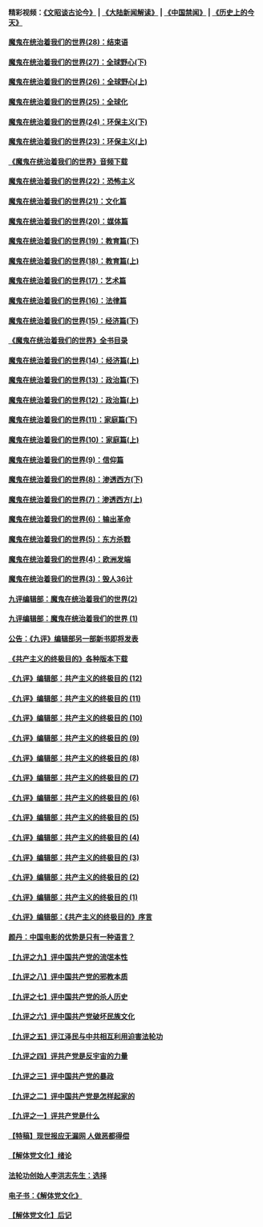 #### 精彩视频：[《文昭谈古论今》](https://github.com/gfw-breaker/wenzhao/blob/master/README.md?t=12290931) | [《大陆新闻解读》](https://github.com/gfw-breaker/ntdtv-comedy/blob/master/README.md?t=12290931) | [《中国禁闻》](https://github.com/gfw-breaker/ntdtv-news/blob/master/README.md?t=12290931) | [《历史上的今天》](https://github.com/gfw-breaker/today-in-history/blob/master/README.md?t=12290931) 

#### [魔鬼在统治着我们的世界(28)：结束语](../pages/nsc422/n10936246.md?t=12290931) 

#### [魔鬼在统治着我们的世界(27)：全球野心(下)](../pages/nsc422/n10928319.md?t=12290931) 

#### [魔鬼在统治着我们的世界(26)：全球野心(上)](../pages/nsc422/n10900318.md?t=12290931) 

#### [魔鬼在统治着我们的世界(25)：全球化](../pages/nsc422/n10788205.md?t=12290931) 

#### [魔鬼在统治着我们的世界(24)：环保主义(下)](../pages/nsc422/n10695307.md?t=12290931) 

#### [魔鬼在统治着我们的世界(23)：环保主义(上)](../pages/nsc422/n10688613.md?t=12290931) 

#### [《魔鬼在统治着我们的世界》音频下载](../pages/nsc422/n10635553.md?t=12290931) 

#### [魔鬼在统治着我们的世界(22)：恐怖主义](../pages/nsc422/n10614727.md?t=12290931) 

#### [魔鬼在统治着我们的世界(21)：文化篇](../pages/nsc422/n10597706.md?t=12290931) 

#### [魔鬼在统治着我们的世界(20)：媒体篇](../pages/nsc422/n10586579.md?t=12290931) 

#### [魔鬼在统治着我们的世界(19)：教育篇(下)](../pages/nsc422/n10564808.md?t=12290931) 

#### [魔鬼在统治着我们的世界(18)：教育篇(上)](../pages/nsc422/n10526970.md?t=12290931) 

#### [魔鬼在统治着我们的世界(17)：艺术篇](../pages/nsc422/n10499093.md?t=12290931) 

#### [魔鬼在统治着我们的世界(16)：法律篇](../pages/nsc422/n10485969.md?t=12290931) 

#### [魔鬼在统治着我们的世界(15)：经济篇(下)](../pages/nsc422/n10469975.md?t=12290931) 

#### [《魔鬼在统治着我们的世界》全书目录](../pages/nsc422/n10464261.md?t=12290931) 

#### [魔鬼在统治着我们的世界(14)：经济篇(上)](../pages/nsc422/n10457370.md?t=12290931) 

#### [魔鬼在统治着我们的世界(13)：政治篇(下)](../pages/nsc422/n10448270.md?t=12290931) 

#### [魔鬼在统治着我们的世界(12)：政治篇(上)](../pages/nsc422/n10444576.md?t=12290931) 

#### [魔鬼在统治着我们的世界(11)：家庭篇(下)](../pages/nsc422/n10440961.md?t=12290931) 

#### [魔鬼在统治着我们的世界(10)：家庭篇(上)](../pages/nsc422/n10435448.md?t=12290931) 

#### [魔鬼在统治着我们的世界(9)：信仰篇](../pages/nsc422/n10432159.md?t=12290931) 

#### [魔鬼在统治着我们的世界(8)：渗透西方(下)](../pages/nsc422/n10429603.md?t=12290931) 

#### [魔鬼在统治着我们的世界(7)：渗透西方(上)](../pages/nsc422/n10426013.md?t=12290931) 

#### [魔鬼在统治着我们的世界(6)：输出革命](../pages/nsc422/n10421536.md?t=12290931) 

#### [魔鬼在统治着我们的世界(5)：东方杀戮](../pages/nsc422/n10417707.md?t=12290931) 

#### [魔鬼在统治着我们的世界(4)：欧洲发端](../pages/nsc422/n10414890.md?t=12290931) 

#### [魔鬼在统治着我们的世界(3)：毁人36计](../pages/nsc422/n10411583.md?t=12290931) 

#### [九评编辑部：魔鬼在统治着我们的世界(2)](../pages/nsc422/n10410036.md?t=12290931) 

#### [九评编辑部：魔鬼在统治着我们的世界 (1)](../pages/nsc422/n10406825.md?t=12290931) 

#### [公告：《九评》编辑部另一部新书即将发表](../pages/nsc422/n10405104.md?t=12290931) 

#### [《共产主义的终极目的》各种版本下载](../pages/nsc422/n10022138.md?t=12290931) 

#### [《九评》编辑部：共产主义的终极目的 (12)](../pages/nsc422/n9933272.md?t=12290931) 

#### [《九评》编辑部：共产主义的终极目的 (11)](../pages/nsc422/n9924973.md?t=12290931) 

#### [《九评》编辑部：共产主义的终极目的 (10)](../pages/nsc422/n9920883.md?t=12290931) 

#### [《九评》编辑部：共产主义的终极目的 (9)](../pages/nsc422/n9916363.md?t=12290931) 

#### [《九评》编辑部：共产主义的终极目的 (8)](../pages/nsc422/n9912488.md?t=12290931) 

#### [《九评》编辑部：共产主义的终极目的 (7)](../pages/nsc422/n9901176.md?t=12290931) 

#### [《九评》编辑部：共产主义的终极目的 (6)](../pages/nsc422/n9899359.md?t=12290931) 

#### [《九评》编辑部：共产主义的终极目的 (5)](../pages/nsc422/n9893174.md?t=12290931) 

#### [《九评》编辑部：共产主义的终极目的 (4)](../pages/nsc422/n9891246.md?t=12290931) 

#### [《九评》编辑部：共产主义的终极目的 (3)](../pages/nsc422/n9879879.md?t=12290931) 

#### [《九评》编辑部：共产主义的终极目的 (2)](../pages/nsc422/n9876205.md?t=12290931) 

#### [《九评》编辑部：共产主义的终极目的 (1)](../pages/nsc422/n9865857.md?t=12290931) 

#### [《九评》编辑部：《共产主义的终极目的》序言](../pages/nsc422/n9862666.md?t=12290931) 

#### [颜丹：中国电影的优势是只有一种语言？](../pages/nsc422/n9583062.md?t=12290931) 

#### [【九评之九】评中国共产党的流氓本性](../pages/nsc422/n737542.md?t=12290931) 

#### [【九评之八】评中国共产党的邪教本质](../pages/nsc422/n735942.md?t=12290931) 

#### [【九评之七】评中国共产党的杀人历史](../pages/nsc422/n733806.md?t=12290931) 

#### [【九评之六】评中国共产党破坏民族文化](../pages/nsc422/n731667.md?t=12290931) 

#### [【九评之五】评江泽民与中共相互利用迫害法轮功](../pages/nsc422/n730058.md?t=12290931) 

#### [【九评之四】评共产党是反宇宙的力量](../pages/nsc422/n727814.md?t=12290931) 

#### [【九评之三】评中国共产党的暴政](../pages/nsc422/n725597.md?t=12290931) 

#### [【九评之二】评中国共产党是怎样起家的](../pages/nsc422/n723946.md?t=12290931) 

#### [【九评之一】评共产党是什么](../pages/nsc422/n722529.md?t=12290931) 

#### [【特稿】现世报应无漏网 人做恶都得偿](../pages/nsc422/n4215167.md?t=12290931) 

#### [【解体党文化】绪论](../pages/nsc422/n1449356.md?t=12290931) 

#### [法轮功创始人李洪志先生：选择](../pages/nsc422/n3580738.md?t=12290931) 

#### [电子书：《解体党文化》](../pages/nsc422/n1573484.md?t=12290931) 

#### [【解体党文化】后记](../pages/nsc422/n1531999.md?t=12290931) 


